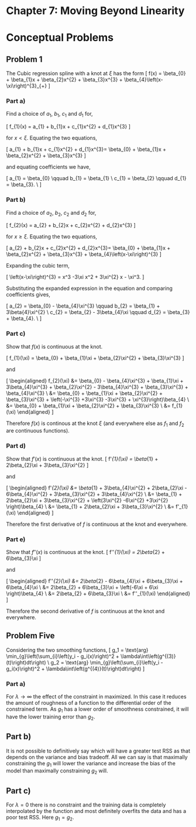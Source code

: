 # Chapter 7: Moving Beyond Linearity
# Conceptual Problems

## Problem 1
The Cubic regression spline with a knot at $\xi$ has the form
\[
f(x) = \beta_{0} + \beta_{1}x + \beta_{2}x^{2} + \beta_{3}x^{3} + \beta_{4}\left(x-\xi\right)^{3}_{+}
\]
### Part a)
Find a choice of $a_{1}$, $b_{1}$, $c_{1}$ and $d_{1}$ for,

\[
f_{1}(x) = a_{1} + b_{1}x + c_{1}x^{2} + d_{1}x^{3}
\]

for $x<\xi$. Equating the two equations,

\[
a_{1} + b_{1}x + c_{1}x^{2} + d_{1}x^{3}= \beta_{0} + \beta_{1}x + \beta_{2}x^{2} + \beta_{3}x^{3}
\]

and equating coefficients we have,

\[
a_{1} = \beta_{0} \qquad  b_{1} = \beta_{1} \\
c_{1} = \beta_{2} \qquad  d_{1} = \beta_{3}. \\
\]

### Part b)
Find a choice of $a_{2}$, $b_{2}$, $c_{2}$ and $d_{2}$ for,

\[
f_{2}(x) = a_{2} + b_{2}x + c_{2}x^{2} + d_{2}x^{3}
\]

for $x \geq \xi$. Equating the two equations,

\[
a_{2} + b_{2}x + c_{2}x^{2} + d_{2}x^{3}= \beta_{0} + \beta_{1}x + \beta_{2}x^{2} + \beta_{3}x^{3} + \beta_{4}\left(x-\xi\right)^{3}
\]

Expanding the cubic term,

\[
\left(x-\xi\right)^{3} = x^3 -3\xi x^2 + 3\xi^{2} x - \xi^3.
\]

Substituting the expanded expression in the equation and comparing coefficients gives,

\[
a_{2} = \beta_{0} - \beta_{4}\xi^{3} \qquad  b_{2} = \beta_{1} + 3\beta{4}\xi^{2} \\
c_{2} = \beta_{2} - 3\beta_{4}\xi \qquad  d_{2} = \beta_{3} + \beta_{4}. \\
\]

### Part c)
Show that $f(x)$ is continuous at the knot.

\[
f_{1}(\xi) =  \beta_{0} + \beta_{1}\xi + \beta_{2}\xi^{2} + \beta_{3}\xi^{3}
\]

and

\[
\begin{aligned}
f_{2}(\xi) &= \beta_{0} - \beta_{4}\xi^{3} + \beta_{1}\xi + 3\beta_{4}\xi^{3} + \beta_{2}\xi^{2} - 3\beta_{4}\xi^{3} + \beta_{3}\xi^{3} + \beta_{4}\xi^{3} \\
&= \beta_{0} + \beta_{1}\xi + \beta_{2}\xi^{2} + \beta_{3}\xi^{3} + \left(-\xi^{3} +3\xi^{3} -3\xi^{3} + \xi^{3}\right)\beta_{4} \\
&=  \beta_{0} + \beta_{1}\xi + \beta_{2}\xi^{2} + \beta_{3}\xi^{3} \\
&= f_{1}(\xi)
\end{aligned}
\]

Therefore $f(x)$ is continous at the knot $\xi$ (and everywhere else as $f_{1}$ and $f_{2}$ are continuous functions).

### Part d)
Show that $f'(x)$ is continuous at the knot.
\[
f'_{1}(\xi) =  \beta_{1} + 2\beta_{2}\xi + 3\beta_{3}\xi^{2}
\]

and

\[
\begin{aligned}
f'_{2}(\xi) &= \beta_{1} + 3\beta_{4}\xi^{2} + 2\beta_{2}\xi - 6\beta_{4}\xi^{2} + 3\beta_{3}\xi^{2} + 3\beta_{4}\xi^{2} \\
&= \beta_{1} + 2\beta_{2}\xi + 3\beta_{3}\xi^{2} + \left(3\xi^{2} -6\xi^{2} +3\xi^{2} \right)\beta_{4} \\
&=   \beta_{1} + 2\beta_{2}\xi + 3\beta_{3}\xi^{2} \\
&= f'_{1}(\xi)
\end{aligned}
\]

Therefore the first derivative of $f$ is continuous at the knot and everywhere.

### Part e)
Show that $f''(x)$ is continuous at the knot.
\[
f''_{1}(\xi) =  2\beta_{2} + 6\beta_{3}\xi
\]

and

\[
\begin{aligned}
f''_{2}(\xi) &=  2\beta_{2} - 6\beta_{4}\xi + 6\beta_{3}\xi + 6\beta_{4}\xi \\
&= 2\beta_{2} + 6\beta_{3}\xi + \left(-6\xi + 6\xi \right)\beta_{4} \\
&= 2\beta_{2} + 6\beta_{3}\xi \\
&= f''_{1}(\xi)
\end{aligned}
\]

Therefore the second derivative of $f$ is continuous at the knot and everywhere.

## Problem Five
Considering the two smoothing functions,
\[
g_1 = \text{arg} \min_{g}\left(\sum_{i}\left(y_i - g_i(x)\right)^2 + \lambda\int\left(g^{(3)}(t)\right)dt\right)
 \\
g_2 = \text{arg} \min_{g}\left(\sum_{i}\left(y_i - g_i(x)\right)^2 + \lambda\int\left(g^{(4)}(t)\right)dt\right)
\]
### Part a)
For $\lambda \rightarrow \infty$ the effect of the constraint in maximized. In this case it reduces the amount of roughness of a function to the differential order of the constrained term. As $g_1$ has a lower order of smoothness constrained, it will have the lower training error than $g_2$.

## Part b)
It is not possible to definitively say which will have a greater test RSS as that depends on the variance and bias tradeoff. All we can say is that maximally constraining the $g_1$ will lower the variance and increase the bias of the model than maximally constraining $g_2$ will.

## Part c)
For $\lambda = 0$ there is no constraint and the training data is completely interpolated by the function and most definitely overfits the data and has a poor test RSS. Here $g_1 = g_2$.
